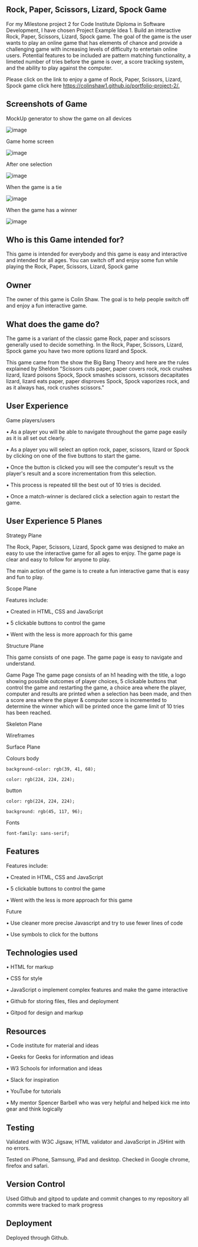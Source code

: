 Rock, Paper, Scissors, Lizard, Spock Game
--
For my Milestone project 2 for Code Institute Diploma in Software Development, I have chosen Project Example Idea 1. Build an interactive Rock, Paper, Scissors, Lizard, Spock game. The goal of the game is the user wants to play an online game that has elements of chance and provide a challenging game with increasing levels of difficulty to entertain online users. Potential features to be included are pattern matching functionality, a limeted number of tries before the game is over, a score tracking system, and the ability to play against the computer.

Please click on the link to enjoy a game of Rock, Paper, Scissors, Lizard, Spock game click here <https://colinshaw1.github.io/portfolio-project-2/.>

Screenshots of Game
--
MockUp generator to show the game on all devices

![image](https://user-images.githubusercontent.com/56481190/158012781-b55c9036-19d4-44f0-b174-f0b88115882d.png)

Game home screen

![image](https://user-images.githubusercontent.com/56481190/158012848-99ed2052-e5a6-4893-881b-d7368a916c0f.png)

After one selection

![image](https://user-images.githubusercontent.com/56481190/158012873-2c01a118-1d96-44d0-b60c-82ac9f0c050b.png)

When the game is a tie

![image](https://user-images.githubusercontent.com/56481190/158012896-9bcfac3d-a976-4bc4-bc38-a3d05ef212ba.png)

When the game has a winner 

![image](https://user-images.githubusercontent.com/56481190/158012928-ebb3af1b-3749-4e3f-86aa-8c87381ccc03.png)

Who is this Game intended for?
--

This game is intended for everybody and this game is easy and interactive and intended for all ages. You can switch off and enjoy some fun while playing the Rock, Paper, Scissors, Lizard, Spock game

Owner
--

The owner of this game is Colin Shaw. The goal is to help people switch off and enjoy a fun interactive game.

What does the game do?
--

The game is a variant of the classic game Rock, paper and scissors generally used to decide something. In the Rock, Paper, Scissors, Lizard, Spock game you have two more options lizard and Spock. 

This game came from the show the Big Bang Theory and here are the rules explained by Sheldon "Scissors cuts paper, paper covers rock, rock crushes lizard, lizard poisons Spock, Spock smashes scissors, scissors decapitates lizard, lizard eats paper, paper disproves Spock, Spock vaporizes rock, and as it always has, rock crushes scissors."

User Experience
--

Game players/users

• As a player you will be able to navigate throughout the game page easily as it is all set out clearly.

• As a player you will select an option rock, paper, scissors, lizard or Spock by clicking on one of the five buttons to start the game.

• Once the button is clicked you will see the computer's result vs the player's result and a score incrementation from this selection.

• This process is repeated till the best out of 10 tries is decided.

• Once a match-winner is declared click a selection again to restart the game. 

User Experience 5 Planes
--

Strategy Plane

The Rock, Paper, Scissors, Lizard, Spock game was designed to make an easy to use the interactive game for all ages to enjoy. The game page is clear and easy to follow for anyone to play. 

The main action of the game is to create a fun interactive game that is easy and fun to play. 

Scope Plane

Features include:

•	Created in HTML, CSS and JavaScript

•	5 clickable buttons to control the game

• Went with the less is more approach for this game	

Structure Plane

This game consists of one page. The game page is easy to navigate and understand.

Game Page
The game page consists of an h1 heading with the title, a logo showing possible outcomes of player choices, 5 clickable buttons that control the game and restarting the game, a choice area where the player, computer and results are printed when a selection has been made, and then a score area where the player & computer score is incremented to determine the winner which will be printed once the game limit of 10 tries has been reached.

Skeleton Plane

Wireframes


Surface Plane

Colours
body

    background-color: rgb(39, 41, 68);
    
    color: rgb(224, 224, 224);
    
button

    color: rgb(224, 224, 224);
    
    background: rgb(45, 117, 96);
    
Fonts

    font-family: sans-serif;
    
Features
--

Features include:

• Created in HTML, CSS and JavaScript

• 5 clickable buttons to control the game

• Went with the less is more approach for this game	

Future

• Use cleaner more precise Javascript and try to use fewer lines of code

• Use symbols to click for the buttons

Technologies used
--

• HTML for markup

• CSS for style

• JavaScript o implement complex features and make the game interactive

• Github for storing files, files and deployment 

• Gitpod for design and markup


Resources
--

• Code institute for material and ideas

• Geeks for Geeks for information and ideas 
 
• W3 Schools for information and ideas

• Slack for inspiration

• YouTube for tutorials

• My mentor Spencer Barbell who was very helpful and helped kick me into gear and think logically

Testing
--

Validated with W3C Jigsaw, HTML validator and JavaScript in JSHint with no errors. 

Tested on iPhone, Samsung, iPad and desktop. Checked in Google chrome, firefox and safari.

Version Control
--

Used Github and gitpod to update and commit changes to my repository all commits were tracked to mark progress

Deployment
--

Deployed through Github.
